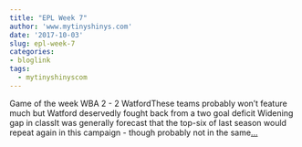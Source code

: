```yaml
---
title: "EPL Week 7"
author: 'www.mytinyshinys.com'
date: '2017-10-03'
slug: epl-week-7
categories:
- bloglink
tags:
  - mytinyshinyscom
---
```


Game of the week WBA 2 - 2 WatfordThese teams probably won’t feature much but Watford deservedly fought back from a two goal deficit Widening gap in classIt was generally forecast that the top-six of last season would repeat again in this campaign - though probably not in the same[... <i class="fas fa-external-link-alt"></i>](https://www.mytinyshinys.com/2017/10/03/epl2018_wk7/)

